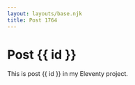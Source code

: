 ```yaml
---
layout: layouts/base.njk
title: Post 1764
---
```


# Post {{ id }}

This is post {{ id }} in my Eleventy project.
